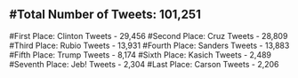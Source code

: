 #Total Number of Tweets: 101,251 
---
#First Place: Clinton Tweets - 29,456
#Second Place: Cruz Tweets - 28,809
#Third Place: Rubio Tweets - 13,931
#Fourth Place: Sanders Tweets - 13,883
#Fifth Place: Trump Tweets - 8,174
#Sixth Place: Kasich Tweets - 2,489
#Seventh Place: Jeb! Tweets - 2,304
#Last Place: Carson Tweets - 2,206
